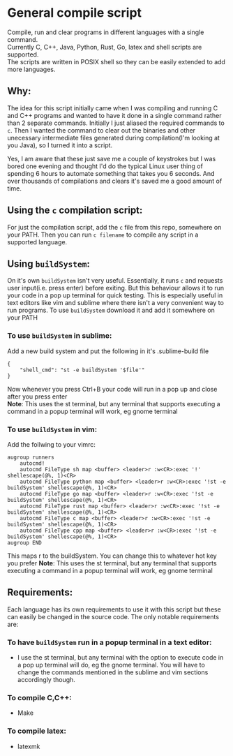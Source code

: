 # General compile script 
Compile, run and clear programs in different languages with a single command.<br> 
Currently C, C++, Java, Python, Rust, Go, latex and shell scripts are supported. <br>
The scripts are written in POSIX shell so they can be easily extended to add more languages. 

## Why:
The idea for this script initially came when I was compiling and running C and C++ programs and wanted to have it done in a single command rather than 2 separate commands. Initially I just aliased the required commands to ```c```. Then I wanted the command to clear out the binaries and other unecessary intermediate files generated during compilation(I'm looking at you Java), so I turned it into a script.

Yes, I am aware that these just save me a couple of keystrokes but I was bored one evening and thought I'd do the typical Linux user thing of spending 6 hours to automate something that takes you 6 seconds. And over thousands of compilations and clears it's saved me a good amount of time.

## Using the ```c``` compilation script:
For just the compilation script, add the ```c``` file from this repo, somewhere on your PATH. Then you can run ```c filename``` to compile any script in a supported language.

## Using ```buildSystem```:
On it's own ```buildSystem``` isn't very useful. Essentially, it runs ```c``` and  requests user input(i.e. press enter) before exiting. But this behaviour allows it to run your code in a pop up terminal for quick testing. This is especially useful in text editors like vim and sublime where there isn't a very convenient way to run programs. To use ```buildSystem``` download it and add it somewhere on your PATH

### To use ```buildSystem``` in sublime:
Add a new build system and put the following in it's .sublime-build file
```
{
	"shell_cmd": "st -e buildSystem '$file'"
}
```
Now whenever you press Ctrl+B your code will run in a pop up and close after you press enter<br>
**Note**: This uses the st terminal, but any terminal that supports executing a command in a popup terminal will work, eg gnome terminal

### To use ```buildSystem``` in vim:
Add the follwing to your vimrc:
```
augroup runners
	autocmd!
	autocmd FileType sh map <buffer> <leader>r :w<CR>:exec '!' shellescape(@%, 1)<CR>
	autocmd FileType python map <buffer> <leader>r :w<CR>:exec '!st -e buildSystem' shellescape(@%, 1)<CR>
	autocmd FileType go map <buffer> <leader>r :w<CR>:exec '!st -e buildSystem' shellescape(@%, 1)<CR>
	autocmd FileType rust map <buffer> <leader>r :w<CR>:exec '!st -e buildSystem' shellescape(@%, 1)<CR>
	autocmd FileType c map <buffer> <leader>r :w<CR>:exec '!st -e buildSystem' shellescape(@%, 1)<CR>
	autocmd FileType cpp map <buffer> <leader>r :w<CR>:exec '!st -e buildSystem' shellescape(@%, 1)<CR>
augroup END

```
This maps <leader>r to the buildSystem. You can change this to whatever hot key you prefer
**Note**: This uses the st terminal, but any terminal that supports executing a command in a popup terminal will work, eg gnome terminal

## Requirements:
Each language has its own requirements to use it with this script but these can easily be changed in the source code.
The only notable requirements are:<br>
### To have ```buildSystem``` run in a popup terminal in a text editor: 
- I use the st terminal, but any terminal with the option to execute code in a pop up terminal will do, eg the gnome terminal. You will have to change the commands mentioned in the sublime and vim sections accordingly though.

### To compile C,C++: 
- Make<br>

### To compile latex: 
- latexmk<br>

